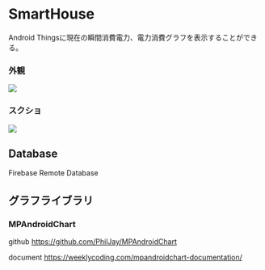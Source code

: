 # SmartHouse

Android Thingsに現在の瞬間消費電力、電力消費グラフを表示することができる。

### 外観
![](https://user-images.githubusercontent.com/8417910/86209106-c8737400-bbac-11ea-804c-e6c7ca45695b.jpg)

### スクショ
![](https://user-images.githubusercontent.com/8417910/86208967-84806f00-bbac-11ea-802f-25e9abca7d08.png)

## Database
Firebase Remote Database

## グラフライブラリ
### MPAndroidChart

github
https://github.com/PhilJay/MPAndroidChart

document
https://weeklycoding.com/mpandroidchart-documentation/
